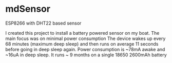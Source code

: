 # mdSensor
ESP8266 with DHT22 based sensor

I created this project to install a battery powered sensor on my boat.
The main focus was on minimal power consumption
The device wakes up every 68 minutes (maximum deep sleep) and then runs on average 11 seconds before going in deep sleep again.
Power consumption is ~78mA awake and ~16uA in deep sleep.
It runs ~ 9 months on a single 18650 2600mAh battery
